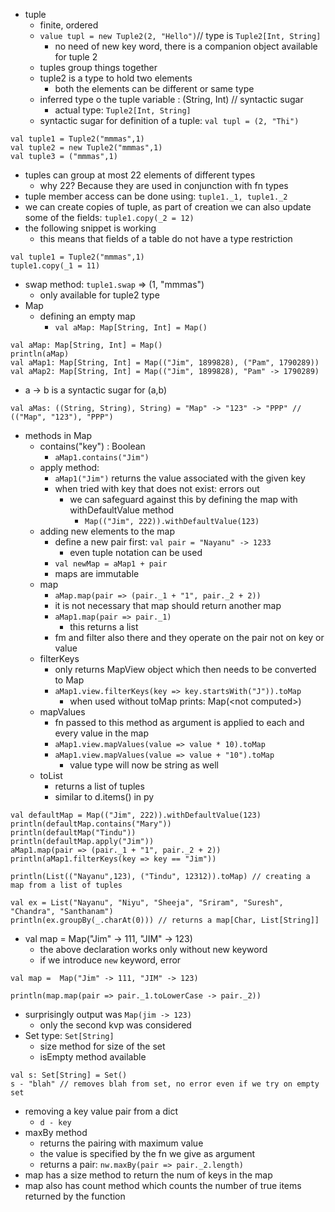 - tuple
	- finite, ordered
	- `value tupl = new Tuple2(2, "Hello")`// type is `Tuple2[Int, String]`
		- no need of new key word, there is a companion object available for tuple 2
	- tuples group things together
	- tuple2 is a type to hold two elements
		- both the elements can be different or same type
	- inferred type o the tuple variable : (String, Int) // syntactic sugar
		- actual type: `Tuple2[Int, String]`
	- syntactic sugar for definition of a tuple: `val tupl = (2, "Thi")`
```
val tuple1 = Tuple2("mmmas",1)  
val tuple2 = new Tuple2("mmmas",1)
val tuple3 = ("mmmas",1)
```
- tuples can group at most 22 elements of different types
	- why 22? Because they are used in conjunction with fn types
- tuple member access can be done using: `tuple1._1, tuple1._2`
- we can create copies of tuple, as part of creation we can also update some of the fields: `tuple1.copy(_2 = 12)`
- the following snippet is working
	- this means that fields of a table do not have a type restriction
```
val tuple1 = Tuple2("mmmas",1)  
tuple1.copy(_1 = 11)
```
- swap method: `tuple1.swap` => (1, "mmmas")
	- only available for tuple2 type
- Map
	- defining an empty map
		- `val aMap: Map[String, Int] = Map()`
```
val aMap: Map[String, Int] = Map()  
println(aMap)  
val aMap1: Map[String, Int] = Map(("Jim", 1899828), ("Pam", 1790289))
val aMap2: Map[String, Int] = Map(("Jim", 1899828), "Pam" -> 1790289)
```
- a -> b is a syntactic sugar for (a,b)
```
val aMas: ((String, String), String) = "Map" -> "123" -> "PPP" // (("Map", "123"), "PPP")
```
- methods in Map
	- contains("key") : Boolean
		- `aMap1.contains("Jim")`
	- apply method:
		- `aMap1("Jim")` returns the value associated with the given key
		- when tried with key that does not exist: errors out
			- we can safeguard against this by defining the map with withDefaultValue method
				- `Map(("Jim", 222)).withDefaultValue(123)`
	- adding new elements to the map
		- define a new pair first: `val pair = "Nayanu" -> 1233`
			- even tuple notation can be used
		- `val newMap = aMap1 + pair`
		- maps are immutable
	- map
		- `aMap.map(pair => (pair._1 + "1", pair._2 + 2))`
		- it is not necessary that map should return another map
		- `aMap1.map(pair => pair._1)`
			- this returns a list
		- fm and filter also there and they operate on the pair not on key or value
	- filterKeys
		- only returns MapView object which then needs to be converted to Map
		- `aMap1.view.filterKeys(key => key.startsWith("J")).toMap`
			- when used without toMap prints: Map(\<not computed>)
	- mapValues
		- fn passed to this method as argument is applied to each and every value in the map
		- `aMap1.view.mapValues(value => value * 10).toMap`
		- `aMap1.view.mapValues(value => value + "10").toMap`
			- value type will now be string as well
	- toList
		- returns a list of tuples
		- similar to d.items() in py
```
val defaultMap = Map(("Jim", 222)).withDefaultValue(123)  
println(defaultMap.contains("Mary"))  
println(defaultMap("Tindu"))  
println(defaultMap.apply("Jim"))
aMap1.map(pair => (pair._1 + "1", pair._2 + 2))
println(aMap1.filterKeys(key => key == "Jim"))

println(List(("Nayanu",123), ("Tindu", 12312)).toMap) // creating a map from a list of tuples

val ex = List("Nayanu", "Niyu", "Sheeja", "Sriram", "Suresh", "Chandra", "Santhanam")  
println(ex.groupBy(_.charAt(0))) // returns a map[Char, List[String]]
```

- val map =  Map("Jim" -> 111, "JIM" -> 123)
	- the above declaration works only without new keyword
	- if we introduce `new` keyword, error

```
val map =  Map("Jim" -> 111, "JIM" -> 123)  
  
println(map.map(pair => pair._1.toLowerCase -> pair._2))
```
- surprisingly output was `Map(jim -> 123)` 
	- only the second kvp was considered
- Set type: `Set[String]`
	- size method for size of the set
	- isEmpty method available
```
val s: Set[String] = Set()
s - "blah" // removes blah from set, no error even if we try on empty set
```
- removing a key value pair from a dict
	- `d - key`
- maxBy method
	- returns the pairing with maximum value
	- the value is specified by the fn we give as argument
	- returns a pair: `nw.maxBy(pair => pair._2.length)`
- map has a size method to return the num of keys in the map
- map also has count method which counts the number of true items returned by the function
